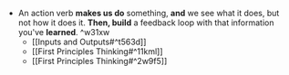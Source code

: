 - An action verb **makes us do** something, **and** we see what it does, but not how it does it. **Then, build** a feedback loop with that information you've **learned**. ^w31xw
    - [[Inputs and Outputs#^t563d]]
    - [[First Principles Thinking#^11kml]]
    - [[First Principles Thinking#^2w9f5]]